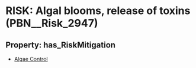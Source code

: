 # RISK: __Algal blooms, release of toxins__ (PBN__Risk_2947)

## Property: has_RiskMitigation

* [Algae Control](PBN__Mitigation_1149)


